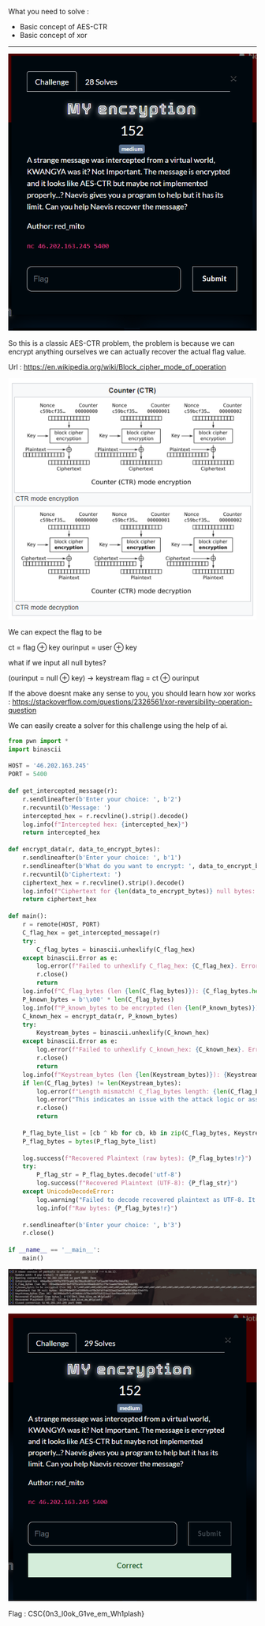 

What you need to solve :
- Basic concept of AES-CTR
- Basic concept of xor

---

![alt text](image.png)

So this is a classic AES-CTR problem, the problem is because we can encrypt anything ourselves we can actually recover the actual flag value.

Url : https://en.wikipedia.org/wiki/Block_cipher_mode_of_operation

![alt text](image-2.png)

We can expect the flag to be

ct = flag ⊕ key
ourinput = user ⊕ key 

what if we input all null bytes?

(ourinput = null ⊕ key) -> keystream
flag = ct ⊕ ourinput

If the above doesnt make any sense to you, you should learn how xor works : https://stackoverflow.com/questions/2326561/xor-reversibility-operation-question

We can easily create a solver for this challenge using the help of ai.

```py
from pwn import *
import binascii

HOST = '46.202.163.245'
PORT = 5400

def get_intercepted_message(r):
    r.sendlineafter(b'Enter your choice: ', b'2')
    r.recvuntil(b'Message: ')
    intercepted_hex = r.recvline().strip().decode()
    log.info(f"Intercepted hex: {intercepted_hex}")
    return intercepted_hex

def encrypt_data(r, data_to_encrypt_bytes):
    r.sendlineafter(b'Enter your choice: ', b'1')
    r.sendlineafter(b'What do you want to encrypt: ', data_to_encrypt_bytes)
    r.recvuntil(b'Ciphertext: ')
    ciphertext_hex = r.recvline().strip().decode()
    log.info(f"Ciphertext for {len(data_to_encrypt_bytes)} null bytes: {ciphertext_hex}")
    return ciphertext_hex

def main():
    r = remote(HOST, PORT)
    C_flag_hex = get_intercepted_message(r)
    try:
        C_flag_bytes = binascii.unhexlify(C_flag_hex)
    except binascii.Error as e:
        log.error(f"Failed to unhexlify C_flag_hex: {C_flag_hex}. Error: {e}")
        r.close()
        return
    log.info(f"C_flag_bytes (len {len(C_flag_bytes)}): {C_flag_bytes.hex()}")
    P_known_bytes = b'\x00' * len(C_flag_bytes)
    log.info(f"P_known_bytes to be encrypted (len {len(P_known_bytes)}): {P_known_bytes!r}")
    C_known_hex = encrypt_data(r, P_known_bytes)
    try:
        Keystream_bytes = binascii.unhexlify(C_known_hex)
    except binascii.Error as e:
        log.error(f"Failed to unhexlify C_known_hex: {C_known_hex}. Error: {e}")
        r.close()
        return
    log.info(f"Keystream_bytes (len {len(Keystream_bytes)}): {Keystream_bytes.hex()}")
    if len(C_flag_bytes) != len(Keystream_bytes):
        log.error(f"Length mismatch! C_flag_bytes length: {len(C_flag_bytes)}, Keystream_bytes length: {len(Keystream_bytes)}")
        log.error("This indicates an issue with the attack logic or assumptions.")
        r.close()
        return

    P_flag_byte_list = [cb ^ kb for cb, kb in zip(C_flag_bytes, Keystream_bytes)]
    P_flag_bytes = bytes(P_flag_byte_list)

    log.success(f"Recovered Plaintext (raw bytes): {P_flag_bytes!r}")
    try:
        P_flag_str = P_flag_bytes.decode('utf-8')
        log.success(f"Recovered Plaintext (UTF-8): {P_flag_str}")
    except UnicodeDecodeError:
        log.warning("Failed to decode recovered plaintext as UTF-8. It might be binary data or a different encoding.")
        log.info(f"Raw bytes: {P_flag_bytes!r}")

    r.sendlineafter(b'Enter your choice: ', b'3')
    r.close()

if __name__ == '__main__':
    main()
```

![alt text](image-1.png)

![alt text](image-3.png)

Flag : CSC{0n3_l0ok_G1ve_em_Wh1plash}